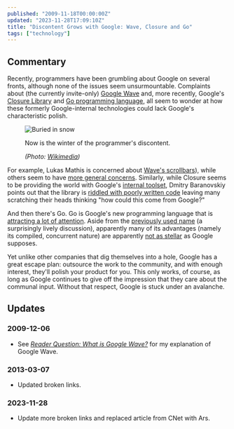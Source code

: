 ```yaml
---
published: "2009-11-18T00:00:00Z"
updated: "2023-11-28T17:09:10Z"
title: "Discontent Grows with Google: Wave, Closure and Go"
tags: ["technology"]
---
```


## Commentary

<div class="entry-summary" markdown="1">

Recently, programmers have been grumbling about Google on several fronts,
although none of the issues seem unsurmountable. Complaints about
(the currently invite-only) [Google Wave](http://wave.google.com/) and, more
recently, Google's [Closure Library](https://github.com/google/closure-library)
and [Go programming language](http://golang.org/), all seem to wonder at how
these formerly Google-internal technologies could lack Google's characteristic
polish.

</div>

<figure markdown="1">

![Buried in snow]({{thumbnail}})

<figcaption>
  Now is the winter of the programmer's discontent.
  <address markdown="1">

(Photo: [Wikimedia](http://commons.wikimedia.org/wiki/File:FEMA_-_626_-_Photograph_by_Dave_Saville_taken_on_03-01-2000_in_Alaska.jpg))</address>

</figcaption>
</figure><!--more-->

For example, Lukas Mathis is concerned about
[Wave's scrollbars](http://ignorethecode.net/blog/2009/11/15/google_waves_scrollbars/)),
while others seem to have [more general concerns](https://web.archive.org/web/20091118011807/http://easiertounderstandthanwave.com/).
Similarly, while Closure seems to be providing the world with Google's
[internal toolset](https://www.techdirt.com/2009/11/12/google-doesnt-rely-on-intellectual-property-for-its-leadership-position/),
Dmitry Baranovskiy points out that the library is
[riddled with poorly written code](http://www.sitepoint.com/google-closure-how-not-to-write-javascript/)
leaving many scratching their heads thinking "how could this come from Google?"

And then there's Go. Go is Google's new programming language that is
[attracting a lot of attention](https://arstechnica.com/information-technology/2009/11/go-new-open-source-programming-language-from-google/).
Aside from the [previously used name](https://github.com/golang/go/issues/9)
(a surprisingly lively discussion), apparently many of its advantages (namely
its compiled, concurrent nature) are apparently
[not as stellar](http://www.dalkescientific.com/writings/diary/archive/2009/09/15/100000_tasklets.html)
as Google supposes.

Yet unlike other companies that dig themselves into a hole, Google has a great
escape plan: outsource the work to the community, and with enough interest,
they'll polish your product for you. This only works, of course, as long as
Google continues to give off the impression that they care about the communal
input. Without that respect, Google is stuck under an avalanche.

## Updates

### <span class="rel-date" title="2009-12-06T00:00:00-05:00">2009-12-06</span>

- See <cite>[Reader Question: What is Google Wave?](/blog/2009/12/question-what-is-google-wave.html)</cite>
  for my explanation of Google Wave.

### <span class="rel-date" title="2013-03-07T20:54:00-05:00">2013-03-07</span>

- Updated broken links.

### <span class="rel-date" title="2023-11-28T17:09:10Z">2023-11-28</span>

- Update more broken links and replaced article from CNet with Ars.
